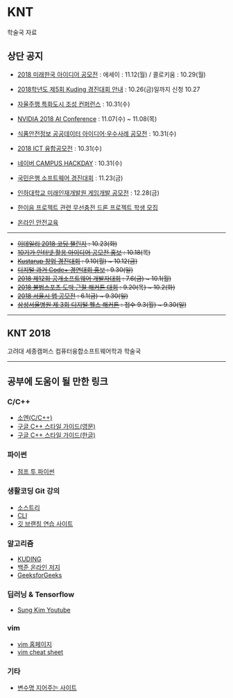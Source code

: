 # KNT
학술국 자료

## 상단 공지

- [2018 미래한국 아이디어 공모전](http://sejongjwizard.korea.ac.kr/user/boardList.action?command=view&page=1&boardId=56994&boardSeq=3496953) : 에세이 : 11.12(월) / 콜로키움 : 10.29(월)
- [2018학년도 제5회 Kuding 경진대회 안내](https://goo.gl/forms/cKs07cHEkipDGlwa2) : 10.26(금)일까지 신청 10.27
- [자율주행 특화도시 조성 컨퍼런스](http://sejongjwizard.korea.ac.kr/user/boardList.action?command=view&page=1&boardId=56994&boardSeq=3496973) : 10.31(수)
- [NVIDIA 2018 AI Conference](https://www.nvidia.com/ko-kr/ai-conference/agenda/) : 11.07(수) ~ 11.08(목)

- [식품안전정보 공공데이터 아이디어·우수사례 공모전](https://www.thinkcontest.com/m/Contest/ContestDetail.html?id=8289) : 10.31(수)
- [2018 ICT 융합공모전](https://www.thinkcontest.com/m/Contest/ContestDetail.html?id=8203) : 10.31(수)
- [네이버 CAMPUS HACKDAY](https://recruit.navercorp.com/naver/job/detail/developer?annoId=20000984&classId=&jobId=&entTypeCd=004&searchTxt=) : 10.31(수)
- [국민은행 소프트웨어 경진대회](http://www.kbsccoding.com/) : 11.23(금)
- [인하대학교 미래인재개발원 게임개발 공모전](https://blog.naver.com/inhahrdgame/221375468205) : 12.28(금)
- [한이음 프로젝트 관련 무선충전 드론 프로젝트 학생 모집](http://sejongjwizard.korea.ac.kr/user/boardList.action?command=view2&boardId=56994&boardSeq=3496592)
- [온라인 안전교육](http://sejongjwizard.korea.ac.kr/user/boardList.action?command=view2&boardId=56994&boardSeq=3496299)
***
- ~~[이데일리 2018 코딩 챌린지](https://coding.edaily.co.kr/) : 10.23(화)~~
- ~~[10기가 인터넷 활용 아이디어 공모전 홍보](http://sejongjwizard.korea.ac.kr/user/boardList.action?command=view2&boardId=56994&boardSeq=3496567) : 10.18(목)~~
- ~~[Kustarup 창업 경진대회](startup.korea.ac.kr) : 9.10(월) ~ 10.12(금)~~
- ~~[디지털 과거 Code+ 경연대회 홍보](http://sejongjwizard.korea.ac.kr/user/boardList.action?command=view2&boardId=56994&boardSeq=3496575) : 9.30(일)~~
- ~~[2018 제12회 공개소프트웨어 개발자대회](https://project.oss.kr/index.do) : 7.6(금) ~ 10.1(월)~~
- ~~[2018 불법스포츠 도박 근절 해커톤 대회](http://www.sportshackathon.kr/) : 9.20(목) ~ 10.2(화)~~
- ~~[2018 서울시 앱 공모전](https://mplatform.seoul.go.kr/w/index.do) : 6.1(금) ~ 9.30(일)~~
- ~~[삼성서울병원 제 3회 디지털 헬스 해커톤](https://digitalhealthhack.org/) : 접수 9.3(월) ~ 9.30(일)~~
***
## KNT 2018
고려대 세종캠퍼스 컴퓨터융합소프트웨어학과 학술국

***

## 공부에 도움이 될 만한 링크
### C/C++
- [소엔(C/C++)](http://soen.kr)
- [구글 C++ 스타일 가이드(영문)](https://google.github.io/styleguide/cppguide.html)
- [구글 C++ 스타일 가이드(한글)](http://jongwook.kim/google-styleguide/trunk/cppguide.xml)

### 파이썬
- [점프 투 파이썬](https://wikidocs.net/book/1)

### 생활코딩 Git 강의
- [소스트리](https://www.youtube.com/playlist?list=PLuHgQVnccGMCejd1l8C8oyZSYQDtkMRAg)
- [CLI](https://www.youtube.com/playlist?list=PLuHgQVnccGMATJK16UJ9Fjay0ozrSZKiI)
- [깃 브랜칭 연습 사이트](https://learngitbranching.js.org/)

### 알고리즘
- [KUDING](https://kuding.korea.ac.kr/)
- [백준 온라인 저지](https://www.acmicpc.net/)
- [GeeksforGeeks](https://www.geeksforgeeks.org/)

### 딥러닝 & Tensorflow
- [Sung Kim Youtube](https://www.youtube.com/playlist?list=PLlMkM4tgfjnLSOjrEJN31gZATbcj_MpUm)

### vim
- [vim 홈페이지](https://www.vim.org/)
- [vim cheat sheet](https://vim.rtorr.com/lang/ko/)

### 기타
- [변수명 지어주는 사이트](https://www.curioustore.com/#!/)



